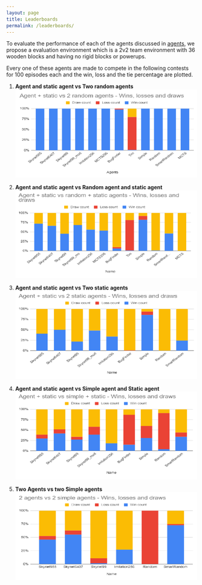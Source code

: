 ```yaml
---
layout: page
title: Leaderboards
permalink: /leaderboards/
---
```


To evaluate the performance of each of the agents discussed in [agents](/agents/), we propose a evaluation environment which is a 2v2 team environment with 36 wooden blocks and having no rigid blocks or powerups.

Every one of these agents are made to compete in the following contests for 100 episodes each and the win, loss and the tie percentage are plotted.

  1. **Agent and static agent vs Two random agents**
    ![](/images/res_1.png)
    
  2. **Agent and static agent vs Random agent and static agent**
    ![](/images/res_2.png)
    
  3. **Agent and static agent vs Two static agents**
    ![](/images/res_3.png)
    
  4. **Agent and static agent vs Simple agent and Static agent**
    ![](/images/res_4.png)
    
  5. **Two Agents vs two Simple agents**
    ![](/images/res_5.png)

